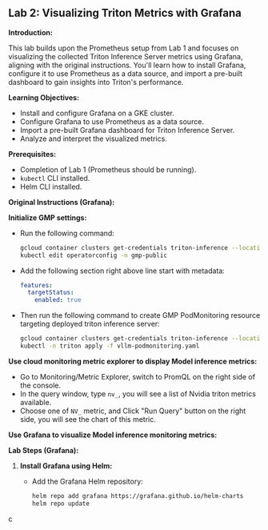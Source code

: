 ## Lab 2: Visualizing Triton Metrics with Grafana

**Introduction:**

This lab builds upon the Prometheus setup from Lab 1 and focuses on visualizing the collected Triton Inference Server metrics using Grafana, aligning with the original instructions. You'll learn how to install Grafana, configure it to use Prometheus as a data source, and import a pre-built dashboard to gain insights into Triton's performance.

**Learning Objectives:**

* Install and configure Grafana on a GKE cluster.
* Configure Grafana to use Prometheus as a data source.
* Import a pre-built Grafana dashboard for Triton Inference Server.
* Analyze and interpret the visualized metrics.

**Prerequisites:**

* Completion of Lab 1 (Prometheus should be running).
* `kubectl` CLI installed.
* Helm CLI installed.

**Original Instructions (Grafana):**

**Initialize GMP settings:**

* Run the following command:
  ```bash
  gcloud container clusters get-credentials triton-inference --location us-central1
  kubectl edit operatorconfig -n gmp-public
  ```
* Add the following section right above line start with metadata:
  ```yaml
  features:
    targetStatus:
      enabled: true
  ```
* Then run the following command to create GMP PodMonitoring resource targeting deployed triton inference server:
  ```bash
  gcloud container clusters get-credentials triton-inference --location us-central1
  kubectl -n triton apply -f vllm-podmonitoring.yaml
  ```

**Use cloud monitoring metric explorer to display Model inference metrics:**

* Go to Monitoring/Metric Explorer, switch to PromQL on the right side of the console.
* In the query window, type `nv_`, you will see a list of Nvidia triton metrics available.
* Choose one of `NV_` metric, and Click "Run Query" button on the right side, you will see the chart of this metric.

**Use Grafana to visualize Model inference monitoring metrics:**

**Lab Steps (Grafana):**

1. **Install Grafana using Helm:**

   * Add the Grafana Helm repository:
     ```bash
     helm repo add grafana https://grafana.github.io/helm-charts
     helm repo update
c

